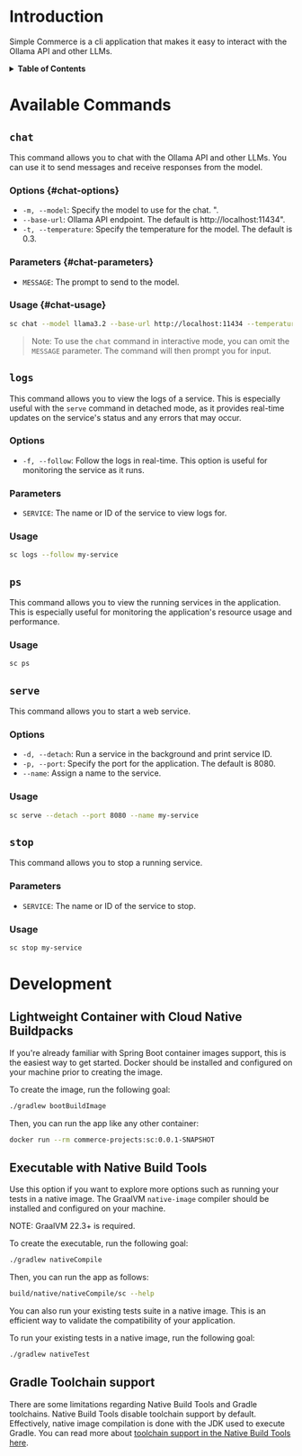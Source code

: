 # Introduction

Simple Commerce is a cli application that makes it easy to interact with the Ollama API and other LLMs.

<details>
<summary><strong>Table of Contents</strong></summary>

- [Available Commands](#available-commands)
  - [chat](#chat)
    - [Options](#chat-options)
    - [Parameters](#chat-parameters)
    - [Usage](#chat-usage)
  - [logs](#logs)
    - [Options](#logs-options)
    - [Parameters](#logs-parameters)
    - [Usage](#logs-usage)
  - [ps](#ps)
    - [Usage](#ps-usage)
  - [serve](#serve)
    - [Options](#serve-options)
    - [Usage](#serve-usage)
  - [stop](#stop)
    - [Parameters](#stop-parameters)
    - [Usage](#stop-usage)
- [Reference Documentation](#reference-documentation)
- [Development](#development)
  - [Lightweight Container with Cloud Native Buildpacks](#lightweight-container-with-cloud-native-buildpacks)
  - [Executable with Native Build Tools](#executable-with-native-build-tools)
  - [Gradle Toolchain support](#gradle-toolchain-support)

</details>

# Available Commands

## `chat`

This command allows you to chat with the Ollama API and other LLMs. You can use it to send messages and receive responses from the model.

### Options {#chat-options}

* `-m, --model`: Specify the model to use for the chat. <required>".
* `--base-url`: Ollama API endpoint. The default is http://localhost:11434".
* `-t, --temperature`: Specify the temperature for the model. The default is 0.3.

### Parameters {#chat-parameters}

* `MESSAGE`: The prompt to send to the model.

### Usage {#chat-usage}

```bash
sc chat --model llama3.2 --base-url http://localhost:11434 --temperature 0.3 "Hello, how are you?"
```

> Note: To use the `chat` command in interactive mode, you can omit the `MESSAGE` parameter. The command will then prompt you for input.

## `logs`

This command allows you to view the logs of a service. This is especially useful with the `serve` command in detached mode, as it
provides real-time updates on the service's status and any errors that may occur.

### Options

* `-f, --follow`: Follow the logs in real-time. This option is useful for monitoring the service as it runs.

### Parameters

* `SERVICE`: The name or ID of the service to view logs for.

### Usage

```bash
sc logs --follow my-service
```

## `ps`

This command allows you to view the running services in the application. This is especially useful for monitoring the application's resource usage and performance.

### Usage

```bash
sc ps
```

## `serve`

This command allows you to start a web service.

### Options
* `-d, --detach`: Run a service in the background and print service ID.
* `-p, --port`: Specify the port for the application. The default is 8080.
* `--name`: Assign a name to the service.

### Usage

```bash
sc serve --detach --port 8080 --name my-service
```

## `stop`

This command allows you to stop a running service.

### Parameters

* `SERVICE`: The name or ID of the service to stop.

### Usage

```bash
sc stop my-service
```

# Development

## Lightweight Container with Cloud Native Buildpacks
If you're already familiar with Spring Boot container images support, this is the easiest way to get started.
Docker should be installed and configured on your machine prior to creating the image.

To create the image, run the following goal:

```bash
./gradlew bootBuildImage
```

Then, you can run the app like any other container:

```bash
docker run --rm commerce-projects:sc:0.0.1-SNAPSHOT
```

## Executable with Native Build Tools
Use this option if you want to explore more options such as running your tests in a native image.
The GraalVM `native-image` compiler should be installed and configured on your machine.

NOTE: GraalVM 22.3+ is required.

To create the executable, run the following goal:

```bash
./gradlew nativeCompile
```

Then, you can run the app as follows:

```bash
build/native/nativeCompile/sc --help
```

You can also run your existing tests suite in a native image.
This is an efficient way to validate the compatibility of your application.

To run your existing tests in a native image, run the following goal:

```bash
./gradlew nativeTest
```

## Gradle Toolchain support

There are some limitations regarding Native Build Tools and Gradle toolchains.
Native Build Tools disable toolchain support by default.
Effectively, native image compilation is done with the JDK used to execute Gradle.
You can read more about [toolchain support in the Native Build Tools here](https://graalvm.github.io/native-build-tools/latest/gradle-plugin.html#configuration-toolchains).
